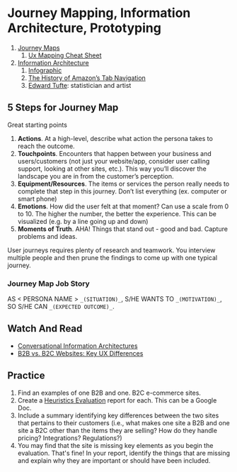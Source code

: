 # Journey Mapping, Information Architecture, Prototyping

1. [Journey Maps](JourneyMaps.pdf)
   1. [Ux Mapping Cheat Sheet](https://www.nngroup.com/articles/ux-mapping-cheat-sheet/)
1. [Information Architecture](InfoArch.pdf)
   1. [Infographic](https://www.business2community.com/infographics/information-overload-users-burnt-social-media-infographic-0876828)
   2. [The History of Amazon’s Tab Navigation](https://www.lukew.com/ff/entry.asp?178)
   3. [Edward Tufte](https://www.edwardtufte.com/tufte/): statistician and artist

## 5 Steps for Journey Map
Great starting points
1. **Actions**. At a high-level, describe what action the persona takes to reach the outcome.
2. **Touchpoints**. Encounters that happen between your business and users/customers (not just your website/app, consider user calling support, looking at other sites, etc.). This way you’ll discover the landscape you are in from the customer’s perception.
3. **Equipment/Resources**. The items or services the person really needs to complete that step in this journey. Don’t list everything (ex. computer or smart phone)
4. **Emotions**. How did the user felt at that moment? Can use a scale from 0 to 10. The higher the number, the better the experience. This can be visualized (e.g. by a line going up and down)
5. **Moments of Truth**. AHA! Things that stand out - good and bad. Capture problems and ideas.

User journeys requires plenty of research and teamwork. You interview multiple people and then prune the findings to come up with one typical journey.


### Journey Map Job Story
AS < PERSONA NAME > `_(SITUATION)_`, S/HE WANTS TO `_(MOTIVATION)_`, SO S/HE CAN `_(EXPECTED OUTCOME)_`.

## Watch And Read
* [Conversational Information Architectures](http://semanticstudios.com/conversational-information-architectures/)
* [B2B vs. B2C Websites: Key UX Differences](https://www.nngroup.com/articles/b2b-vs-b2c/)

## Practice
1. Find an examples of one B2B and one. B2C e-commerce sites.
2. Create a [Heuristics Evaluation](https://docs.google.com/document/d/1BtlzDNNX1ZSEnhmGpvMkZmtAwFtaCjewU7BH817nJPk/edit?usp=sharing) report for each. This can be a Google Doc.
3. Include a summary identifying key differences between the two sites that pertains to their customers (i.e., what makes one site a B2B and one site a B2C other than the items they are selling? How do they handle pricing? Integrations? Regulations?)
4. You may find that the site is missing key elements as you begin the evaluation. That's fine! In your report, identify the things that are missing and explain why they are important or should have been included.